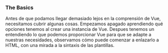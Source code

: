 ### The Basics

Antes de que podamos llegar demasiado lejos en la comprensión de Vue, necesitamos cubrir algunas cosas. Empezamos
apagado aprendiendo qué opciones tenemos al crear una instancia de Vue. Despues tenemos un
entendiendo lo que podemos proporcionar Vue para que se adapte a nuestras necesidades, observamos cómo
puede comenzar a enlazarlo a HTML, con una mirada a la sintaxis de las plantillas.

